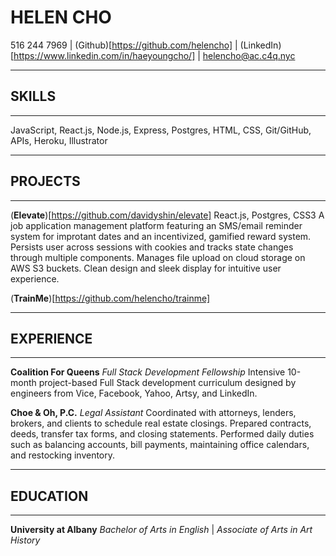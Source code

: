 # HELEN CHO

516 244 7969    |   (Github)[https://github.com/helencho]   |   (LinkedIn)[https://www.linkedin.com/in/haeyoungcho/]    |   helencho@ac.c4q.nyc

---
## SKILLS
---
JavaScript, React.js, Node.js, Express, Postgres, HTML, CSS, Git/GitHub, APIs, Heroku, Illustrator

---
## PROJECTS
---
(**Elevate**)[https://github.com/davidyshin/elevate]
React.js, Postgres, CSS3
A job application management platform featuring an SMS/email reminder system for improtant dates and an incentivized, gamified reward system. Persists user across sessions with cookies and tracks state changes through multiple components. Manages file upload on cloud storage on AWS S3 buckets. Clean design and sleek display for intuitive user experience.

(**TrainMe**)[https://github.com/helencho/trainme]

---
## EXPERIENCE
---
**Coalition For Queens**
*Full Stack Development Fellowship*
Intensive 10-month project-based Full Stack development curriculum designed by engineers from Vice, Facebook, Yahoo, Artsy, and LinkedIn.

**Choe & Oh, P.C.**
*Legal Assistant*
Coordinated with attorneys, lenders, brokers, and clients to schedule real estate closings. Prepared contracts, deeds, transfer tax forms, and closing statements. Performed daily duties such as balancing accounts, bill payments, maintaining office calendars, and restocking inventory.

---
## EDUCATION 
--- 
**University at Albany**
*Bachelor of Arts in English* | *Associate of Arts in Art History*


